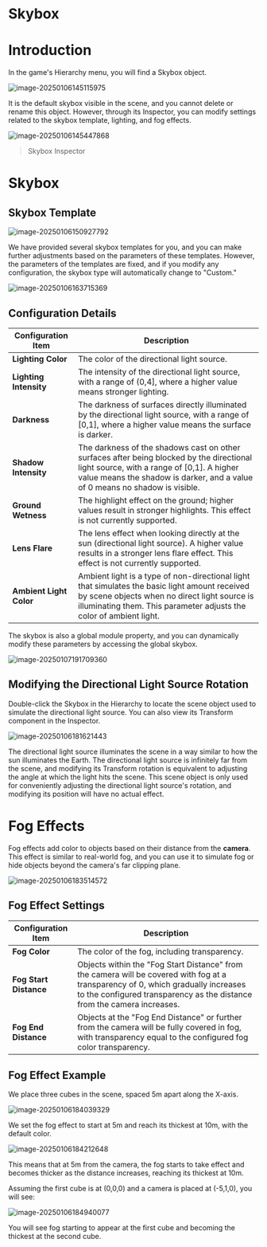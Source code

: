 # Skybox

# Introduction

In the game's Hierarchy menu, you will find a Skybox object.

![image-20250106145115975](https://dl.dir.freefiremobile.com/common/OB46/CSH/OfficialWeb/42-Skybox/image-20250106145115975.png)

It is the default skybox visible in the scene, and you cannot delete or rename this object. However, through its Inspector, you can modify settings related to the skybox template, lighting, and fog effects.

![image-20250106145447868](https://dl.dir.freefiremobile.com/common/OB46/CSH/OfficialWeb/42-Skybox/image-20250106145447868.png)

> Skybox Inspector

# Skybox

## Skybox Template

![image-20250106150927792](https://dl.dir.freefiremobile.com/common/OB46/CSH/OfficialWeb/42-Skybox/image-20250106150927792.png)

We have provided several skybox templates for you, and you can make further adjustments based on the parameters of these templates. However, the parameters of the templates are fixed, and if you modify any configuration, the skybox type will automatically change to "Custom."

![image-20250106163715369](https://dl.dir.freefiremobile.com/common/OB46/CSH/OfficialWeb/42-Skybox/image-20250106163715369.png)

## Configuration Details

| Configuration Item | Description                                                |
| ------------------ | ---------------------------------------------------------- |
| **Lighting Color**  | The color of the directional light source.                 |
| **Lighting Intensity** | The intensity of the directional light source, with a range of (0,4], where a higher value means stronger lighting. |
| **Darkness**        | The darkness of surfaces directly illuminated by the directional light source, with a range of [0,1], where a higher value means the surface is darker. |
| **Shadow Intensity** | The darkness of the shadows cast on other surfaces after being blocked by the directional light source, with a range of [0,1]. A higher value means the shadow is darker, and a value of 0 means no shadow is visible. |
| **Ground Wetness**  | The highlight effect on the ground; higher values result in stronger highlights. This effect is not currently supported. |
| **Lens Flare**      | The lens effect when looking directly at the sun (directional light source). A higher value results in a stronger lens flare effect. This effect is not currently supported. |
| **Ambient Light Color** | Ambient light is a type of non-directional light that simulates the basic light amount received by scene objects when no direct light source is illuminating them. This parameter adjusts the color of ambient light. |

The skybox is also a global module property, and you can dynamically modify these parameters by accessing the global skybox.

![image-20250107191709360](https://dl.dir.freefiremobile.com/common/OB46/CSH/OfficialWeb/42-Skybox/image-20250107191709360.png)

## Modifying the Directional Light Source Rotation

Double-click the Skybox in the Hierarchy to locate the scene object used to simulate the directional light source. You can also view its Transform component in the Inspector.

![image-20250106181621443](https://dl.dir.freefiremobile.com/common/OB46/CSH/OfficialWeb/42-Skybox/image-20250106181621443.png)

The directional light source illuminates the scene in a way similar to how the sun illuminates the Earth. The directional light source is infinitely far from the scene, and modifying its Transform rotation is equivalent to adjusting the angle at which the light hits the scene. This scene object is only used for conveniently adjusting the directional light source's rotation, and modifying its position will have no actual effect.

# Fog Effects

Fog effects add color to objects based on their distance from the **camera**. This effect is similar to real-world fog, and you can use it to simulate fog or hide objects beyond the camera's far clipping plane.

![image-20250106183514572](https://dl.dir.freefiremobile.com/common/OB46/CSH/OfficialWeb/42-Skybox/image-20250106183514572.png)

## Fog Effect Settings

| Configuration Item    | Description                                                |
| --------------------- | ---------------------------------------------------------- |
| **Fog Color**          | The color of the fog, including transparency.              |
| **Fog Start Distance** | Objects within the "Fog Start Distance" from the camera will be covered with fog at a transparency of 0, which gradually increases to the configured transparency as the distance from the camera increases. |
| **Fog End Distance**   | Objects at the "Fog End Distance" or further from the camera will be fully covered in fog, with transparency equal to the configured fog color transparency. |

## Fog Effect Example

We place three cubes in the scene, spaced 5m apart along the X-axis.

![image-20250106184039329](https://dl.dir.freefiremobile.com/common/OB46/CSH/OfficialWeb/42-Skybox/image-20250106184039329.png)

We set the fog effect to start at 5m and reach its thickest at 10m, with the default color.

![image-20250106184212648](https://dl.dir.freefiremobile.com/common/OB46/CSH/OfficialWeb/42-Skybox/image-20250106184212648.png)

This means that at 5m from the camera, the fog starts to take effect and becomes thicker as the distance increases, reaching its thickest at 10m.

Assuming the first cube is at (0,0,0) and a camera is placed at (-5,1,0), you will see:

![image-20250106184940077](https://dl.dir.freefiremobile.com/common/OB46/CSH/OfficialWeb/42-Skybox/image-20250106184940077.png)

You will see fog starting to appear at the first cube and becoming the thickest at the second cube.
